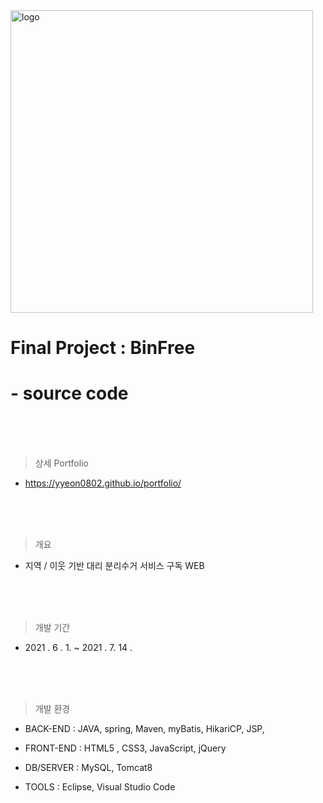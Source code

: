 <img width="484" alt="logo" src="https://user-images.githubusercontent.com/85097363/132368061-92f7f1fc-ba70-42f7-b9be-b296a1a21abe.png">

# Final Project : BinFree  

# 	- source code 


<br/>
<br/>
<br/>

> 상세 Portfolio

* https://yyeon0802.github.io/portfolio/



<br/>
<br/>
<br/>

> 개요

* 지역 / 이웃 기반 대리 분리수거 서비스 구독 WEB



<br/>
<br/>
<br/>

> 개발 기간

- 2021 .  6 . 1.  ~  2021 .  7.  14 .



<br/>
<br/>
<br/>


> 개발 환경

* BACK-END :  JAVA, spring, Maven, myBatis, HikariCP, JSP, 

* FRONT-END :   HTML5 , CSS3,  JavaScript, jQuery

* DB/SERVER : MySQL, Tomcat8

* TOOLS : Eclipse, Visual Studio Code

  

